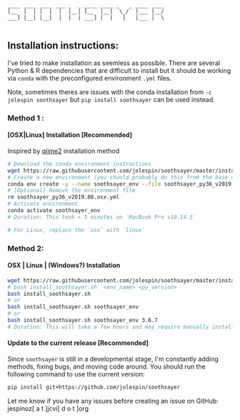 ```

____ ____ ____ ___ _  _ ____ ____ _   _ ____ ____ 
[__  |  | |  |  |  |__| [__  |__|  \_/  |___ |__/ 
___] |__| |__|  |  |  | ___] |  |   |   |___ |  \ 
                                                  
```

## Installation instructions:
I've tried to make installation as seemless as possible.  There are several Python & R dependencies that are difficult to install but it should be working via `conda` with the preconfigured environment `.yml` files.  

Note, sometimes theres are issues with the conda installation from `-c jolespin soothsayer` but `pip install soothsayer` can be used instead.  

### Method 1 :
#### [OSX|Linux] Installation [Recommended]
Inspired by [qiime2](https://docs.qiime2.org/2019.4/install/native/) installation method

```bash
# Download the conda environment instructions
wget https://raw.githubusercontent.com/jolespin/soothsayer/master/install/soothsayer_py36_v2019.06.osx.yml
# Create a new environment (you should probably do this from the base environment [conda activate base])
conda env create -y --name soothsayer_env --file soothsayer_py36_v2019.06.osx.yml
# [Optional] Remove the environment file
rm soothsayer_py36_v2019.06.osx.yml
# Activate environment
conda activate soothsayer_env
# Duration: This took < 5 minutes on `MacBook Pro v10.14.5` 

# For Linux, replace the `osx` with `linux`
```

### Method 2:
#### OSX | Linux | (Windows?) Installation
```bash
wget https://raw.githubusercontent.com/jolespin/soothsayer/master/install/install_soothsayer.sh
# bash install_soothsayer.sh  <env_name> <py_version>
bash install_soothsayer.sh 
# or
bash install_soothsayer.sh soothsayer_env
# or
bash install_soothsayer.sh soothsayer_env 3.6.7
# Duration: This will take a few hours and may require manually installing a few packages if certain ones fail.  
```

#### Update to the current release [Recommended]
Since `soothsayer` is still in a developmental stage, I'm constantly adding methods, fixing bugs, and moving code around.  You should run the following command to use the current version:

```bash
pip install git+https://github.com/jolespin/soothsayer
```

Let me know if you have any issues before creating an issue on GitHub:
jespinoz[ a t ]jcvi[ d o t ]org
